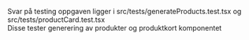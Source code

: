 Svar på testing oppgaven ligger i src/tests/generateProducts.test.tsx og src/tests/productCard.test.tsx\
Disse tester generering av produkter og produktkort komponentet
